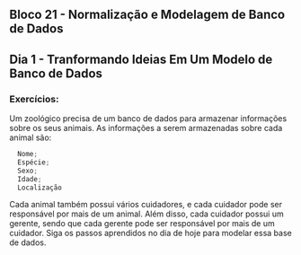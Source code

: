 ## Bloco 21 - Normalização e Modelagem de Banco de Dados
## Dia 1 - Tranformando Ideias Em Um Modelo de Banco de Dados

### Exercícios:

Um zoológico precisa de um banco de dados para armazenar informações sobre os seus animais. As informações a serem armazenadas sobre cada animal são:

~~~js
  Nome;
  Espécie;
  Sexo;
  Idade;
  Localização
~~~

Cada animal também possui vários cuidadores, e cada cuidador pode ser responsável por mais de um animal. Além disso, cada cuidador possui um gerente, sendo que cada gerente pode ser responsável por mais de um cuidador.
Siga os passos aprendidos no dia de hoje para modelar essa base de dados.